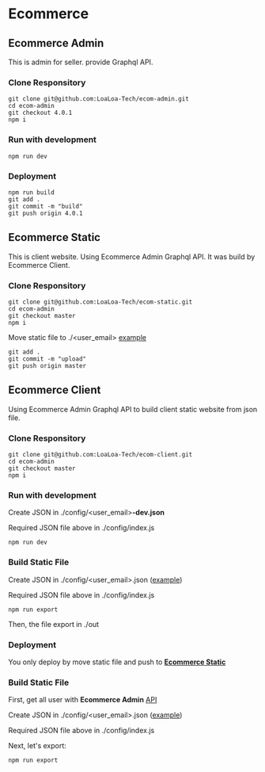 # Ecommerce

## Ecommerce Admin

This is admin for seller. provide Graphql API.

### Clone Responsitory

```
git clone git@github.com:LoaLoa-Tech/ecom-admin.git
cd ecom-admin
git checkout 4.0.1
npm i
```

### Run with development

```
npm run dev
```

### Deployment 

```
npm run build
git add .
git commit -m "build"
git push origin 4.0.1
```

## Ecommerce Static

This is client website. Using Ecommerce Admin Graphql API. It was build by Ecommerce Client.

### Clone Responsitory

```
git clone git@github.com:LoaLoa-Tech/ecom-static.git
cd ecom-admin
git checkout master
npm i
```

Move static file to ./<user_email> [example](https://github.com/LoaLoa-Tech/ecom-static/tree/master/yensaodatquang)

```
git add .
git commit -m "upload"
git push origin master
```




## Ecommerce Client

Using Ecommerce Admin Graphql API to build client static website from json file.

### Clone Responsitory

```
git clone git@github.com:LoaLoa-Tech/ecom-client.git
cd ecom-admin
git checkout master
npm i
```

### Run with development

Create JSON in ./config/<user_email>__-dev.json__

Required JSON file above in ./config/index.js

```
npm run dev
```

### Build Static File

Create JSON in ./config/<user_email>.json ([example](!https://github.com/LoaLoa-Tech/ecom-client/config/yensaodatquang.json))

Required JSON file above in ./config/index.js

```
npm run export
```

Then, the file export in ./out

### Deployment 

You only deploy by move static file and push to __[Ecommerce Static](https://github.com/truongduchuy910/ecom-static)__

### Build Static File

First, get all user with __Ecommerce Admin__ [API](https://github.com/truongduchuy910/ecom-admin/docs/API.MD)

Create JSON in ./config/<user_email>.json ([example](!https://github.com/LoaLoa-Tech/ecom-client/config/yensaodatquang.json))

Required JSON file above in ./config/index.js

Next, let's export:

```
npm run export
```
